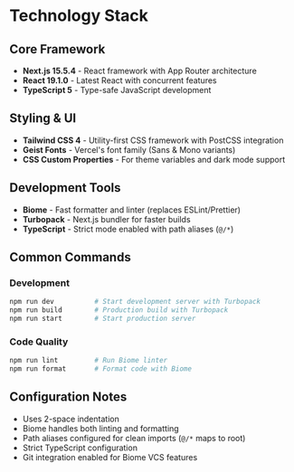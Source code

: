 # Technology Stack

## Core Framework
- **Next.js 15.5.4** - React framework with App Router architecture
- **React 19.1.0** - Latest React with concurrent features
- **TypeScript 5** - Type-safe JavaScript development

## Styling & UI
- **Tailwind CSS 4** - Utility-first CSS framework with PostCSS integration
- **Geist Fonts** - Vercel's font family (Sans & Mono variants)
- **CSS Custom Properties** - For theme variables and dark mode support

## Development Tools
- **Biome** - Fast formatter and linter (replaces ESLint/Prettier)
- **Turbopack** - Next.js bundler for faster builds
- **TypeScript** - Strict mode enabled with path aliases (`@/*`)

## Common Commands

### Development
```bash
npm run dev          # Start development server with Turbopack
npm run build        # Production build with Turbopack
npm run start        # Start production server
```

### Code Quality
```bash
npm run lint         # Run Biome linter
npm run format       # Format code with Biome
```

## Configuration Notes
- Uses 2-space indentation
- Biome handles both linting and formatting
- Path aliases configured for clean imports (`@/*` maps to root)
- Strict TypeScript configuration
- Git integration enabled for Biome VCS features